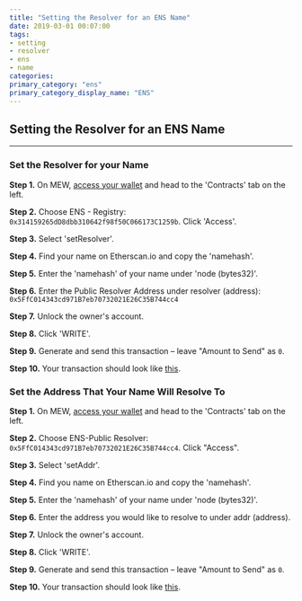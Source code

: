 ```yaml
---
title: "Setting the Resolver for an ENS Name"
date: 2019-03-01 00:07:00
tags:
- setting
- resolver
- ens
- name
categories:
primary_category: "ens"
primary_category_display_name: "ENS"
---
```


## Setting the Resolver for an ENS Name
***

### Set the Resolver for your Name

**Step 1.** On MEW, [access your wallet]() and head to the 'Contracts' tab on the left.

**Step 2.** Choose ENS - Registry: `0x314159265dD8dbb310642f98f50C066173C1259b`. Click 'Access'.

**Step 3.** Select 'setResolver'.

**Step 4.** Find your name on Etherscan.io and copy the 'namehash'.

**Step 5.** Enter the 'namehash' of your name under 'node (bytes32)'.

**Step 6.** Enter the Public Resolver Address under resolver (address): `0x5FfC014343cd971B7eb70732021E26C35B744cc4`

**Step 7.** Unlock the owner's account. 

**Step 8.** Click 'WRITE'.

**Step 9.** Generate and send this transaction – leave "Amount to Send" as `0`.

**Step 10.** Your transaction should look like [this](https://etherscan.io/tx/0x60eec50b492375bce25684f806599873b7f682e1ba504c8bed7cc90c33368118).



### Set the Address That Your Name Will Resolve To

**Step 1.** On MEW, [access your wallet]() and head to the 'Contracts' tab on the left.

**Step 2.** Choose ENS-Public Resolver: `0x5FfC014343cd971B7eb70732021E26C35B744cc4`. Click "Access".

**Step 3.** Select 'setAddr'.

**Step 4.** Find you name on Etherscan.io and copy the 'namehash'.

**Step 5.** Enter the 'namehash' of your name under 'node (bytes32)'.

**Step 6.** Enter the address you would like to resolve to under addr (address).

**Step 7.** Unlock the owner's account.

**Step 8.** Click 'WRITE'.

**Step 9.** Generate and send this transaction – leave "Amount to Send" as `0`.

**Step 10.** Your transaction should look like [this](https://etherscan.io/tx/0xe4b8cbbb9c30a9066e4d430e347e07442ccc99b927ed73280792aee718ecbd30).